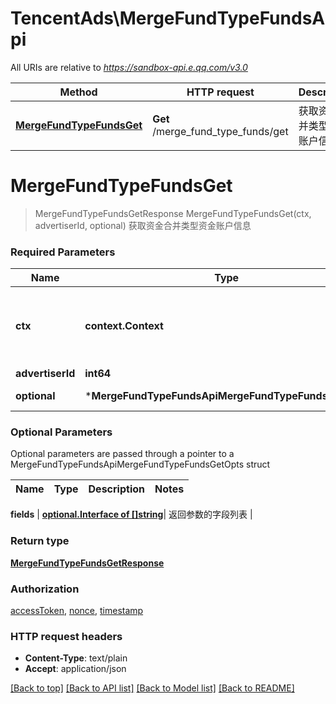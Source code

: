 # TencentAds\MergeFundTypeFundsApi

All URIs are relative to *https://sandbox-api.e.qq.com/v3.0*

Method | HTTP request | Description
------------- | ------------- | -------------
[**MergeFundTypeFundsGet**](MergeFundTypeFundsApi.md#MergeFundTypeFundsGet) | **Get** /merge_fund_type_funds/get | 获取资金合并类型资金账户信息


# **MergeFundTypeFundsGet**
> MergeFundTypeFundsGetResponse MergeFundTypeFundsGet(ctx, advertiserId, optional)
获取资金合并类型资金账户信息

### Required Parameters

Name | Type | Description  | Notes
------------- | ------------- | ------------- | -------------
 **ctx** | **context.Context** | context for authentication, logging, cancellation, deadlines, tracing, etc.
  **advertiserId** | **int64**|  | 
 **optional** | ***MergeFundTypeFundsApiMergeFundTypeFundsGetOpts** | optional parameters | nil if no parameters

### Optional Parameters
Optional parameters are passed through a pointer to a MergeFundTypeFundsApiMergeFundTypeFundsGetOpts struct

Name | Type | Description  | Notes
------------- | ------------- | ------------- | -------------

 **fields** | [**optional.Interface of []string**](string.md)| 返回参数的字段列表 | 

### Return type

[**MergeFundTypeFundsGetResponse**](MergeFundTypeFundsGetResponse.md)

### Authorization

[accessToken](../README.md#accessToken), [nonce](../README.md#nonce), [timestamp](../README.md#timestamp)

### HTTP request headers

 - **Content-Type**: text/plain
 - **Accept**: application/json

[[Back to top]](#) [[Back to API list]](../README.md#documentation-for-api-endpoints) [[Back to Model list]](../README.md#documentation-for-models) [[Back to README]](../README.md)

